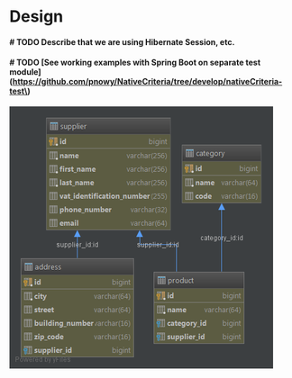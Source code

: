 # Design

#### \# TODO Describe that we are using Hibernate Session, etc.

#### \# TODO \[See working examples with Spring Boot on separate test module\]\(https://github.com/pnowy/NativeCriteria/tree/develop/nativeCriteria-test\)

![](/nativeCriteria-test/docs/DB_SCHEMA.png)


